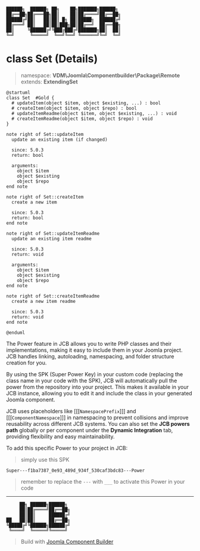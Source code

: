 ```
██████╗  ██████╗ ██╗    ██╗███████╗██████╗
██╔══██╗██╔═══██╗██║    ██║██╔════╝██╔══██╗
██████╔╝██║   ██║██║ █╗ ██║█████╗  ██████╔╝
██╔═══╝ ██║   ██║██║███╗██║██╔══╝  ██╔══██╗
██║     ╚██████╔╝╚███╔███╔╝███████╗██║  ██║
╚═╝      ╚═════╝  ╚══╝╚══╝ ╚══════╝╚═╝  ╚═╝
```
# class Set (Details)
> namespace: **VDM\Joomla\Componentbuilder\Package\Remote**
> extends: **ExtendingSet**

```uml
@startuml
class Set  #Gold {
  # updateItem(object $item, object $existing, ...) : bool
  # createItem(object $item, object $repo) : bool
  # updateItemReadme(object $item, object $existing, ...) : void
  # createItemReadme(object $item, object $repo) : void
}

note right of Set::updateItem
  update an existing item (if changed)

  since: 5.0.3
  return: bool
  
  arguments:
    object $item
    object $existing
    object $repo
end note

note right of Set::createItem
  create a new item

  since: 5.0.3
  return: bool
end note

note right of Set::updateItemReadme
  update an existing item readme

  since: 5.0.3
  return: void
  
  arguments:
    object $item
    object $existing
    object $repo
end note

note right of Set::createItemReadme
  create a new item readme

  since: 5.0.3
  return: void
end note
 
@enduml
```

The Power feature in JCB allows you to write PHP classes and their implementations, making it easy to include them in your Joomla project. JCB handles linking, autoloading, namespacing, and folder structure creation for you.

By using the SPK (Super Power Key) in your custom code (replacing the class name in your code with the SPK), JCB will automatically pull the power from the repository into your project. This makes it available in your JCB instance, allowing you to edit it and include the class in your generated Joomla component.

JCB uses placeholders like [[[`NamespacePrefix`]]] and [[[`ComponentNamespace`]]] in namespacing to prevent collisions and improve reusability across different JCB systems. You can also set the **JCB powers path** globally or per component under the **Dynamic Integration** tab, providing flexibility and easy maintainability.

To add this specific Power to your project in JCB:

> simply use this SPK
```
Super---f1ba7387_0e93_489d_934f_530caf3bdc83---Power
```
> remember to replace the `---` with `___` to activate this Power in your code

---
```
     ██╗ ██████╗██████╗
     ██║██╔════╝██╔══██╗
     ██║██║     ██████╔╝
██   ██║██║     ██╔══██╗
╚█████╔╝╚██████╗██████╔╝
 ╚════╝  ╚═════╝╚═════╝
```
> Build with [Joomla Component Builder](https://git.vdm.dev/joomla/Component-Builder)

